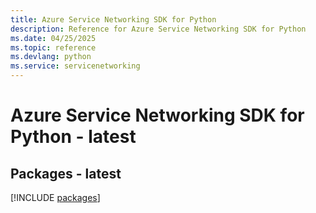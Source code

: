 ```yaml
---
title: Azure Service Networking SDK for Python
description: Reference for Azure Service Networking SDK for Python
ms.date: 04/25/2025
ms.topic: reference
ms.devlang: python
ms.service: servicenetworking
---
```

# Azure Service Networking SDK for Python - latest
## Packages - latest
[!INCLUDE [packages](service-networking-index.md)]